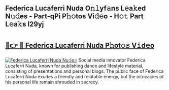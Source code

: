 ## Federica Lucaferri Nuda O𝚗𝚕yf𝚊ns L𝚎a𝚔ed N𝚞𝚍es - Part-qPi P𝚑𝚘tos Vi𝚍𝚎o - H𝚘𝚝 Part L𝚎a𝚔s l29yj

# <h2><a href="http://kf7l4yi.oniu.top/?m=Federica+Lucaferri+Nuda">🔗👉 🔴 Federica Lucaferri Nuda P𝚑ot𝚘𝚜 V𝚒d𝚎o</a></h2>

[![Federica Lucaferri Nuda Nu𝚍e𝚜](https://i.imgur.com/0qMVB7G.gif)](http://kf7l4yi.oniu.top/?m=Federica+Lucaferri+Nuda)
Social media innovator Federica Lucaferri Nuda, known for publishing dance and lifestyle material, consisting of presentations and personal blogs. The public face of Federica Lucaferri Nuda exudes a friendly and relatable energy, but the intricacies of his personal life remain shrouded in secrecy.  
